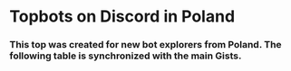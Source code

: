 # Topbots on Discord in Poland

### This top was created for new bot explorers from Poland. The following table is synchronized with the main Gists.
